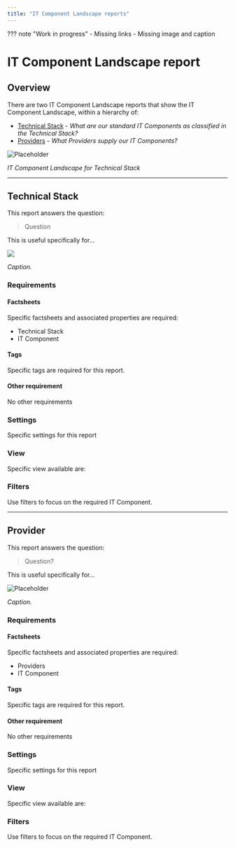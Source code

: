 ```yaml
---
title: "IT Component Landscape reports"
---
```


??? note "Work in progress"
    - Missing links
    - Missing image and caption

# IT Component Landscape report

## Overview

There are two IT Component Landscape reports that show the IT Component Landscape, within a hierarchy of:

- [Technical Stack]() - *What are our standard IT Components as classified in the Technical Stack?*
- [Providers]() - *What Providers supply our IT Components?*


![Placeholder](https://dummyimage.com/800x450/eee/aaa)

<!--
![](https://www.leanix.net/hubfs/techrisk-redundant-components-8-Col-XL.svg)
-->

*IT Component Landscape for Technical Stack*

--- 

## Technical Stack

This report answers the question:

>Question

This is useful specifically for... 

![](https://files.readme.io/b79a1bb-Picture1.png)

*Caption.*

### Requirements

#### Factsheets

Specific factsheets and associated properties are required:

- Technical Stack
- IT Component
    
#### Tags 

Specific tags are required for this report.

#### Other requirement

No other requirements

### Settings

Specific settings for this report 

### View

Specific view available are: 

### Filters

Use filters to focus on the required IT Component.

--- 

## Provider

This report answers the question:

>Question?

This is useful specifically for... 

![Placeholder](https://dummyimage.com/800x450/eee/aaa)

*Caption.*

### Requirements

#### Factsheets

Specific factsheets and associated properties are required:

- Providers 
- IT Component
    
#### Tags 

Specific tags are required for this report.

#### Other requirement

No other requirements

### Settings

Specific settings for this report 

### View

Specific view available are: 

### Filters

Use filters to focus on the required IT Component.
